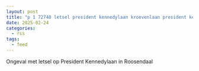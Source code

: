```yaml
---
layout: post
title: "p 1 72740 letsel president kennedylaan kroevenlaan president kennedylaan roosendaal"
date: 2025-02-24
categories: 
  - rss
tags: 
  - feed
---
```


Ongeval met letsel op President Kennedylaan in Roosendaal
